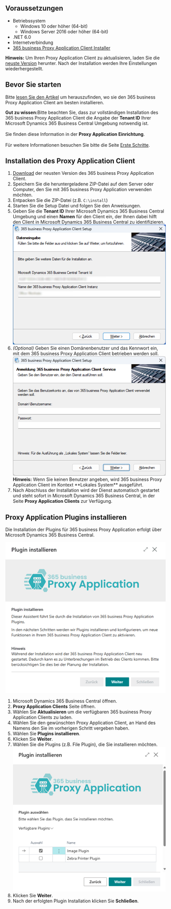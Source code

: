 ## Voraussetzungen

- Betriebssystem
    - Windows 10 oder höher (64-bit)
    - Windows Server 2016 oder höher (64-bit)
- .NET 6.0
- Internetverbindung
- [365 business Proxy Application Client Installer](https://365businessapi.com/api/SoftwareDownload?AppId=da472ae3-fa8a-406f-bbea-c2aafd5f77d5)

<div class="alert alert-info">
    <i class="fa-solid fa-lightbulb"></i> <strong>Hinweis:</strong> Um Ihren Proxy Application Client zu aktualisieren, laden Sie die <a href="https://365businessapi.com/api/SoftwareDownload?AppId=da472ae3-fa8a-406f-bbea-c2aafd5f77d5">neuste Version</a> herunter. Nach der Installation werden Ihre Einstellungen wiederhergestellt. 
</div>

## Bevor Sie starten

Bitte [lesen Sie den Artikel](../proxy-application-whatis) um herauszufinden, wo sie den 365 business Proxy Application Client am besten installieren.

<div class="alert alert-notice">
    <i class="fa-solid fa-notes"></i> <strong>Gut zu wissen:</strong>Bitte beachten Sie, dass zur vollständigen Installation des 365 business Proxy Application Client die Angabe der <strong>Tenant ID</strong> Ihrer Microsoft Dynamics 365 Business Central Umgebung notwendig ist.<br>
    <br>
    Sie finden diese Information in der <strong>Proxy Application Einrichtung</strong>.<br>
    <br>
    Für weitere Informationen besuchen Sie bitte die Seite <a href="../get-started/">Erste Schritte</a>.
</div>

## Installation des Proxy Application Client

 1. [Download](https://365businessapi.com/api/SoftwareDownload?AppId=da472ae3-fa8a-406f-bbea-c2aafd5f77d5) der neusten Version des 365 business Proxy Application Client.
 2. Speichern Sie die heruntergeladene ZIP-Datei auf dem Server oder Computer, den Sie mit 365 business Proxy Application verwenden möchten.
 3. Entpacken Sie die ZIP-Datei (z.B. `C:\install`)
 4. Starten Sie die Setup Datei und folgen Sie den Anweisungen.
 5. Geben Sie die **Tenant ID** Ihrer Microsoft Dynamics 365 Business Central Umgebung und einen **Namen** für den Client ein, der Ihnen dabei hilft den Client in Microsoft Dynamics 365 Business Central zu identifizieren.<br>
    ![Proxy Application Client Installation - Dateneingabe](/assets/images/365-business-proxy-application/c21483cf5f877db2cc391ffa37013ce6d0fca92b9ee7ecc22d7dbbf7d97403f6.png)
 6. *(Optional)* Geben Sie einen Domänenbenutzer und das Kennwort ein, mit dem 365 business Proxy Application Client betrieben werden soll.<br>
    ![Proxy Application Client Installation - Anmeldung](/assets/images/365-business-proxy-application/bd510f87-83cc-471f-a2e8-bb1ef9dc428a.png)
    <div class="alert alert-info">
    <i class="fa-solid fa-lightbulb"></i> <strong>Hinweis:</strong> Wenn Sie keinen Benutzer angeben, wird 365 business Proxy Application Client im Kontext **Lokales System** ausgeführt.
    </div>
 7. Nach Abschluss der Installation wird der Dienst automatisch gestartet und steht sofort in Microsoft Dynamics 365 Business Central, in der Seite **Proxy Application Clients** zur Verfügung.

## Proxy Application Plugins installieren

Die Installation der Plugins für 365 business Proxy Application erfolgt über Microsoft Dynamics 365 Business Central.

![Proxy Application Client Plugin Installation](/assets/images/365-business-proxy-application/proxyapp-installplugin-de-DE.gif)

 1. Microsoft Dynamics 365 Business Central öffnen.
 2. **Proxy Application Clients** Seite öffnen.
 3. Wählen Sie **Aktualisieren** um die verfügbaren 365 business Proxy Application Clients zu laden.
 4. Wählen Sie den gewünschten Proxy Application Client, an Hand des Namens den Sie im vorherigen Schritt vergeben haben.
 5. Wählen Sie **Plugins installieren**.
 6. Klicken Sie **Weiter**.
 7. Wählen Sie die Plugins (z.B. File Plugin), die Sie installieren möchten.<br>
    ![Plugin Auswahl](/assets/images/365-business-proxy-application/2fd00b9a-6e91-4db9-9418-05a7cb61c22f.png)
 8. Klicken Sie **Weiter**.
 9.  Nach der erfolgten Plugin Installation klicken Sie **Schließen**.